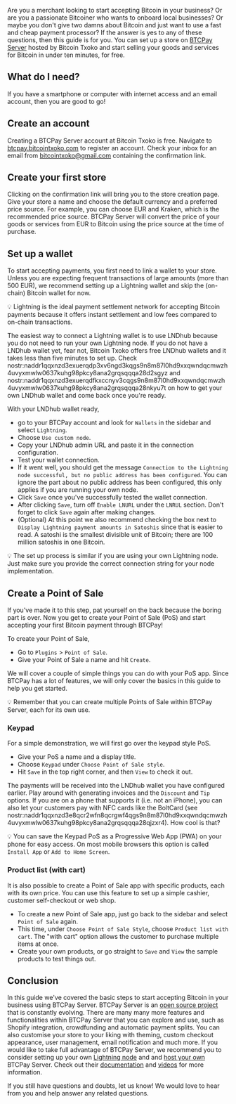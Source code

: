 Are you a merchant looking to start accepting Bitcoin in your business? Or are you a passionate Bitcoiner who wants to onboard local businesses? Or maybe you don't give two damns about Bitcoin and just want to use a fast and cheap payment processor? If the answer is yes to any of these questions, then this guide is for you. You can set up a store on [BTCPay Server](https://btcpayserver.org/) hosted by Bitcoin Txoko and start selling your goods and services for Bitcoin in under ten minutes, for free. 
## What do I need?
If you have a smartphone or computer with internet access and an email account, then you are good to go!
## Create an account
Creating a BTCPay Server account at Bitcoin Txoko is free. Navigate to [btcpay.bitcointxoko.com](https://btcpay.bitcointxoko.com) to register an account. Check your inbox for an email from bitcointxoko@gmail.com containing the confirmation link. 
## Create your first store
Clicking on the confirmation link will bring you to the store creation page. Give your store a name and choose the default currency and a preferred price source. For example, you can choose EUR and Kraken, which is the recommended price source. BTCPay Server will convert the price of your goods or services from EUR to Bitcoin using the price source at the time of purchase. 
## Set up a wallet
To start accepting payments, you first need to link a wallet to your store. Unless you are expecting frequent transactions of large amounts (more than 500 EUR), we recommend setting up a Lightning wallet and skip the (on-chain) Bitcoin wallet for now. 

💡 Lightning is the ideal payment settlement network for accepting Bitcoin payments because it offers instant settlement and low fees compared to on-chain transactions. 

The easiest way to connect a Lightning wallet is to use LNDhub because you do not need to run your own Lightning node. If you do not have a LNDhub wallet yet, fear not, Bitcoin Txoko offers free LNDhub wallets and it takes less than five minutes to set up. Check nostr:naddr1qqxnzd3exuerqdp3xv6ngd3kqgs9n8m87l0hd9xxqwndqcmwzh4uvyxmwlw0637kuhg98pkcy8ana2grqsqqqa28d2sgyz and nostr:naddr1qqxnzd3exuerqdfkxccnyv3cqgs9n8m87l0hd9xxqwndqcmwzh4uvyxmwlw0637kuhg98pkcy8ana2grqsqqqa28nkyu7t on how to get your own LNDhub wallet and come back once you're ready. 

With your LNDhub wallet ready, 
- go to your BTCPay account and look for `Wallets` in the sidebar and select `Lightning`. 
- Choose `Use custom node`. 
- Copy your LNDhub admin URL and paste it in the connection configuration. 
- Test your wallet connection. 
- If it went well, you should get the message `Connection to the Lightning node successful, but no public address has been configured`. You can ignore the part about no public address has been configured, this only applies if you are running your own node. 
- Click `Save` once you've successfully tested the wallet connection. 
- After clicking `Save`, turn off `Enable LNURL` under the `LNRUL` section. Don't forget to click `Save` again after making changes. 
- (Optional) At this point we also recommend checking the box next to `Display Lightning payment amounts in Satoshis` since that is easier to read. A satoshi is the smallest divisible unit of Bitcoin; there are 100 million satoshis in one Bitcoin. 

💡 The set up process is similar if you are using your own Lightning node. Just make sure you provide the correct connection string for your node implementation. 
## Create a Point of Sale
If you've made it to this step, pat yourself on the back because the boring part is over. Now you get to create your Point of Sale (PoS) and start accepting your first Bitcoin payment through BTCPay!

To create your Point of Sale, 
- Go to `Plugins` > `Point of Sale`. 
- Give your Point of Sale a name and hit `Create`. 

We will cover a couple of simple things you can do with your PoS app. Since BTCPay has a lot of features, we will only cover the basics in this guide to help you get started. 

💡 Remember that you can create multiple Points of Sale within BTCPay Server, each for its own use. 
### Keypad
For a simple demonstration, we will first go over the keypad style PoS. 

- Give your PoS a name and a display title. 
- Choose `Keypad` under `Choose Point of Sale style`. 
- Hit `Save` in the top right corner, and then `View` to check it out. 

The payments will be received into the LNDhub wallet you have configured earlier. Play around with generating invoices and the `Discount` and `Tip` options. If you are on a phone that supports it (i.e. not an iPhone), you can also let your customers pay with NFC cards like the BoltCard (see nostr:naddr1qqxnzd3e8qcr2wfn8qcrgwf4qgs9n8m87l0hd9xxqwndqcmwzh4uvyxmwlw0637kuhg98pkcy8ana2grqsqqqa28qjzxr4). How cool is that?

💡 You can save the Keypad PoS as a Progressive Web App (PWA) on your phone for easy access. On most mobile browsers this option is called `Install App` or `Add to Home Screen`. 
### Product list (with cart)
It is also possible to create a Point of Sale app with specific products, each with its own price. You can use this feature to set up a simple cashier, customer self-checkout or web shop. 

- To create a new Point of Sale app, just go back to the sidebar and select `Point of Sale` again. 
- This time, under `Choose Point of Sale Style`, choose `Product list with cart`. The "with cart" option allows the customer to purchase multiple items at once. 
- Create your own products, or go straight to `Save` and `View` the sample products to test things out. 
## Conclusion
In this guide we've covered the basic steps to start accepting Bitcoin in your business using BTCPay Server. BTCPay Server is an [open source project](https://github.com/btcpayserver/btcpayserver) that is constantly evolving. There are many many more features and functionalities within BTCPay Server that you can explore and use, such as Shopify integration, crowdfunding and automatic payment splits. You can also customise your store to your liking with theming, custom checkout appearance, user management, email notification and much more. If you would like to take full advantage of BTCPay Server, we recommend you to consider setting up your own [Lightning node](https://v2.minibolt.info/home/readme) and and [host your own](https://docs.btcpayserver.org/Deployment/) BTCPay Server. Check out their [documentation](https://github.com/btcpayserver/btcpayserver) and [videos](https://www.youtube.com/@BTCPayServer) for more information. 

If you still have questions and doubts, let us know! We would love to hear from you and help answer any related questions. 
